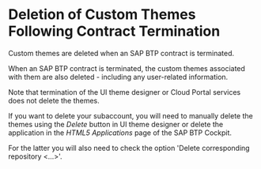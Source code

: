 <!-- loioeebb9741a06f459d8eb7c73c9548ba97 -->

# Deletion of Custom Themes Following Contract Termination

Custom themes are deleted when an SAP BTP contract is terminated.

When an SAP BTP contract is terminated, the custom themes associated with them are also deleted - including any user-related information.

Note that termination of the UI theme designer or Cloud Portal services does not delete the themes.

If you want to delete your subaccount, you will need to manually delete the themes using the *Delete* button in UI theme designer or delete the application in the *HTML5 Applications* page of the SAP BTP Cockpit.

For the latter you will also need to check the option 'Delete corresponding repository <…\>'.

